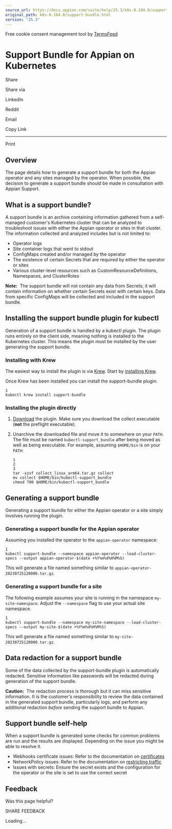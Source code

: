 ```yaml
---
source_url: https://docs.appian.com/suite/help/25.3/k8s-0.184.0/support-bundle.html
original_path: k8s-0.184.0/support-bundle.html
version: "25.3"
---
```


Free cookie consent management tool by [TermsFeed](https://www.termsfeed.com/)

# Support Bundle for Appian on Kubernetes

Share

Share via

LinkedIn

Reddit

Email

Copy Link

* * *

Print

## Overview

The page details how to generate a support bundle for both the Appian operator and any sites managed by the operator. When possible, the decision to generate a support bundle should be made in consultation with Appian Support.

## What is a support bundle?

A support bundle is an archive containing information gathered from a self-managed customer's Kubernetes cluster that can be analyzed to troubleshoot issues with either the Appian operator or sites in that cluster. The information collected and analyzed includes but is not limited to:

-   Operator logs
-   Site container logs that went to stdout
-   ConfigMaps created and/or managed by the operator
-   The existence of certain Secrets that are required by either the operator or sites
-   Various cluster-level resources such as CustomResourceDefinitions, Namespaces, and ClusterRoles

**Note:**  The support bundle will not contain any data from Secrets; it will contain information on whether certain Secrets exist with certain keys. Data from specific ConfigMaps will be collected and included in the support bundle.

## Installing the support bundle plugin for kubectl

Generation of a support bundle is handled by a kubectl plugin. The plugin runs entirely on the client side, meaning nothing is installed to the Kubernetes cluster. This means the plugin must be installed by the user generating the support bundle.

### Installing with Krew

The easiest way to install the plugin is via [Krew](https://krew.sigs.k8s.io/). Start by [installing Krew](https://krew.sigs.k8s.io/docs/user-guide/setup/install/).

Once Krew has been installed you can install the support-bundle plugin:

```
1
kubectl krew install support-bundle
```

### Installing the plugin directly

1.  [Download](https://github.com/replicatedhq/troubleshoot/releases) the plugin. Make sure you download the collect executable (**not** the preflight executable).
2.  Unarchive the downloaded file and move it to somewhere on your `PATH`. The file must be named `kubectl-support_bundle` after being moved as well as being executable. For example, assuming `$HOME/bin` is on your `PATH`:

    ```
    1
    2
    3
    tar -xzvf collect_linux_arm64.tar.gz collect
    mv collect $HOME/bin/kubectl-support_bundle
    chmod 700 $HOME/bin/kubectl-support_bundle
    ```

## Generating a support bundle

Generating a support bundle for either the Appian operator or a site simply involves running the plugin.

### Generating a support bundle for the Appian operator

Assuming you installed the operator to the `appian-operator` namespace:

```
1
kubectl support-bundle --namespace appian-operator --load-cluster-specs --output appian-operator-$(date +%Y%m%d%H%M%S)
```

This will generate a file named something similar to `appian-operator-20230725120000.tar.gz`.

### Generating a support bundle for a site

The following example assumes your site is running in the namespace `my-site-namespace`. Adjust the `--namespace` flag to use your actual site namespace.

```
1
kubectl support-bundle --namespace my-site-namespace --load-cluster-specs --output my-site-$(date +%Y%m%d%H%M%S)
```

This will generate a file named something similar to `my-site-20230725120000.tar.gz`.

## Data redaction for a support bundle

Some of the data collected by the support-bundle plugin is automatically redacted. Sensitive information like passwords will be redacted during generation of the support bundle.

**Caution:**  The redaction process is thorough but it can miss sensitive information. It is the customer's responsibility to review the data contained in the generated support bundle, particularly logs, and perform any additional redaction _before_ sending the support bundle to Appian.

## Support bundle self-help

When a support bundle is generated some checks for common problems are run and the results are displayed. Depending on the issue you might be able to resolve it.

-   Webhooks certificate issues: Refer to the documentation on [certificates](certs.html)
-   NetworkPolicy issues: Refer to the documentation on [restricting traffic](restricting-traffic.html)
-   Issues with secrets: Ensure the secret exists and the configuration for the operator or the site is set to use the correct secret

## Feedback

Was this page helpful?

SHARE FEEDBACK

Loading...